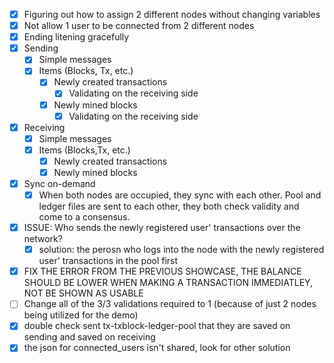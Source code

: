 * [X] Figuring out how to assign 2 different nodes without changing variables
* [X] Not allow 1 user to be connected from 2 different nodes
* [X] Ending litening gracefully
* [X] Sending
  * [X] Simple messages
  * [X] Items (Blocks, Tx, etc.)
    * [X] Newly created transactions
      * [X] Validating on the receiving side
    * [X] Newly mined blocks
      * [X] Validating on the receiving side
* [X] Receiving
  * [X] Simple messages
  * [X] Items (Blocks,Tx, etc.)
    * [X] Newly created transactions
    * [X] Newly mined blocks
* [X] Sync on-demand
  * [X] When both nodes are occupied, they sync with each other. Pool and ledger files are sent to each other, they both check validity and come to a consensus.
* [X] ISSUE: Who sends the newly registered user' transactions over the network?
  * [X] solution: the perosn who logs into the node with the newly registered user' transactions in the pool first
* [X] FIX THE ERROR FROM THE PREVIOUS SHOWCASE, THE BALANCE SHOULD BE LOWER WHEN MAKING A TRANSACTION IMMEDIATLEY, NOT BE SHOWN AS USABLE
* [ ] Change all of the 3/3 validations required to 1 (because of just 2 nodes being utilized for the demo)
* [X] double check sent tx-txblock-ledger-pool that they are saved on sending and saved on receiving
* [X] the json for connected_users isn't shared, look for other solution
